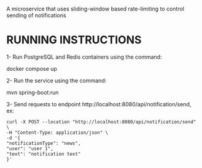 A microservice that uses sliding-window based rate-limiting to control sending of notifications 

RUNNING INSTRUCTIONS
====================

1- Run PostgreSQL and Redis containers using the command:

docker compose up

2- Run the service using the command:

mvn spring-boot:run

3- Send requests to endpoint http://localhost:8080/api/notification/send, ex:

    curl -X POST --location "http://localhost:8080/api/notification/send" \
    -H "Content-Type: application/json" \
    -d '{
    "notificationType": "news",
    "user": "user 1",
    "text": "notification text"
    }'